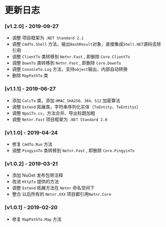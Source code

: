 # 更新日志
### [v1.2.0] - 2019-09-27
- 调整 项目框架为 `.NET Standard 2.1`
- 调整 `CmdTo.Shell` 方法，输出`BashResult`对象，直接集成`Shell.NET`源码去除引用
- 调整 `ClientTo` 类转移到 `Netnr.Fast` , 即删除 `Core.ClientTo`
- 调整 `DownTo` 类转移到 `Netnr.Fast` , 即删除 `Core.DownTo`
- 调整 `ConsoleTo.Log` 方法，支持`object`输出，内部自动转换
- 删除 `MapPathTo` 类

### [v1.1.1] - 2019-06-27
- 添加 `CalcTo` 类，添加 `HMAC_SHA256、384、512` 加密算法
- 调整 `Extend` 拓展类，字符串序列化实体（`ToEntity`、`ToEntitys`）
- 调整 `NpoiTo.cs`，方法合并、导出标题加粗
- 调整 `Netnr.Fast` 项目框架为 `.NET Standard 2.0`

### [v1.1.0] - 2019-04-24
- 修复 `CmdTo.Run` 方法
- 调整 `PingyinTo` 类转移到 `Netnr.Fast` , 即删除 `Core.PingyinTo`

### [v1.0.2] - 2019-03-21
- 添加 NuGet 发布包带注释
- 改进 `HttpTo` 提供的方法
- 调整 `Extend` 拓展方法在 `Netnr` 命名空间下
- 整合 以后所有的 `Netnr.XXX` 项目都引用`Netnr.Core`

### [v1.0.1] - 2019-02-20
- 修复 `MapPathTo.Map` 方法
